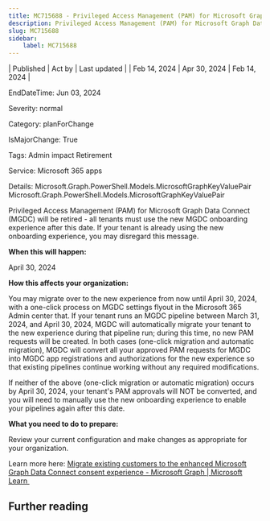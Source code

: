 ```yaml
---
title: MC715688 - Privileged Access Management (PAM) for Microsoft Graph Data Connect (MGDC) will be retired on April 30, 2024
description: Privileged Access Management (PAM) for Microsoft Graph Data Connect (MGDC) will be retired on April 30, 2024
slug: MC715688
sidebar:
    label: MC715688
---
```


| Published | Act by | Last updated |
| Feb 14, 2024 | Apr 30, 2024 | Feb 14, 2024 |

EndDateTime: Jun 03, 2024

Severity: normal

Category: planForChange

IsMajorChange: True

Tags: Admin impact Retirement

Service: Microsoft 365 apps

Details: Microsoft.Graph.PowerShell.Models.MicrosoftGraphKeyValuePair Microsoft.Graph.PowerShell.Models.MicrosoftGraphKeyValuePair

<p>Privileged Access Management (PAM) for Microsoft Graph Data Connect (MGDC) will be retired - all tenants must use the new MGDC onboarding experience after this date. If your tenant is already using the new onboarding experience, you may disregard this message.</p><p>  
</p><p><b>When this will happen:</b></p><p>April 30, 2024</p><p><b>How this affects your organization:</b></p><p>You may migrate over to the new experience from now until April 30, 2024, with a one-click process on MGDC settings flyout in the Microsoft 365 Admin center that. If your tenant runs an MGDC pipeline between March 31, 2024, and April 30, 2024, MGDC will automatically migrate your tenant to the new experience during that pipeline run; during this time, no new PAM requests will be created. In both cases (one-click migration and automatic migration), MGDC will convert all your approved PAM requests for MGDC into MGDC app registrations and authorizations for the new experience so that existing pipelines continue working without any required modifications.</p><p>If neither of the above (one-click migration or automatic migration) occurs by April 30, 2024, your tenant's PAM approvals will NOT be converted, and you will need to manually use the new onboarding experience to enable your pipelines again after this date. </p><p><b>What you need to do to prepare:</b></p><p>Review your current configuration and make changes as appropriate for your organization.</p><p>Learn more here: <a href="https://learn.microsoft.com/graph/existing-customer-migration" target="_blank">Migrate existing customers to the enhanced Microsoft Graph Data Connect consent experience - Microsoft Graph | Microsoft Learn&nbsp;</a></p>

## Further reading
